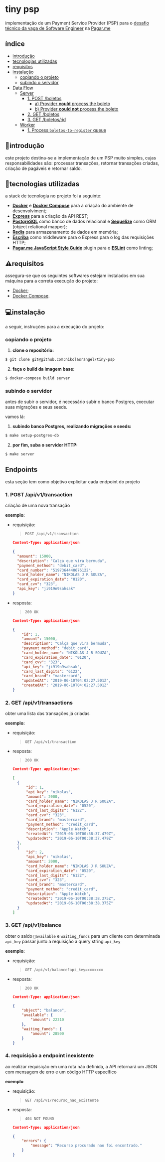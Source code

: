 # tiny psp

implementação de um Payment Service Provider (PSP) para o [desafio técnico da vaga de Software Engineer](https://github.com/pagarme/vagas/tree/master/desafios/software-engineer-backend) na [Pagar.me](https://pagar.me)

## índice

- [introdução](#📄introdução)
- [tecnologias utilizadas](#💽tecnologias-utilizadas)
- [requisitos](#⚠️requisitos)
- [instalação](#💻instalação)
	- [copiando o projeto](#copiando-o-projeto)
  - [subindo o servidor](#subindo-o-servidor)
- [Data Flow](#data-flow)
	- [Server](#server)
		- [1. POST /boletos](#post-boletos)
			- [a) Provider **could** process the boleto](#a-provider-could-process-the-boleto)
			- [b) Provider **could not** process the boleto](#b-provider-could-not-process-the-boleto)
		- [2. GET /boletos](#get-boletos)
		- [3. GET /boletos/:id](#get-boletosid)
	- [Worker](#worker)
		- [1. Process `boletos-to-register` queue](#process-boletos-to-register-queue)

## 📄introdução

este projeto destina-se a implementação de um PSP muito simples, cujas responsabilidades são: processar transações, retornar transações criadas, criação de pagáveis e retornar saldo.

## 💽tecnologias utilizadas

a stack de tecnologia no projeto foi a seguinte:

- **[Docker](https://docs.docker.com)** e **[Docker Compose](https://docs.docker.com/compose/)** para a criação do ambiente de desenvolviment;
- **[Express](https://github.com/expressjs/express)** para a criação da API REST;
- **[PostgreSQL](https://www.postgresql.org)** como banco de dados relacional e **[Sequelize](http://docs.sequelizejs.com)** como ORM (object relational mapper);
- **[Redis](https://redis.io/)** para armazenamento de dados em memória;
- **[Escriba](https://github.com/pagarme/escriba)** como middleware para o Express para o log das requisições HTTP;
- **[Pagar.me JavaScript Style Guide](https://github.com/pagarme/javascript-style-guide)** plugin para o **[ESLint](https://eslint.org/)** como linting;


## ⚠️requisitos

assegura-se que os seguintes softwares estejam instalados em sua máquina para a correta execução do projeto:
- [Docker](https://docs.docker.com/);
- [Docker Compose](https://docs.docker.com/compose/).

## 💻instalação

a seguir, instruções para a execução do projeto:

### copiando o projeto

1. **clone o repositório:**
  ```sh
  $ git clone git@github.com:nikolasrangel/tiny-psp
  ```

2. **faça o build da imagem base:**
  ```sh
  $ docker-compose build server
  ```

### subindo o servidor

antes de subir o servidor, é necessário subir o banco Postgres, executar suas migrações e seus seeds.

vamos lá:

1. **subindo banco Postgres, realizando migrações e seeds:**
```sh
$ make setup-postgres-db
```

2. **por fim, suba o servidor HTTP:**
```sh
$ make server
```

## Endpoints

esta seção tem como objetivo explicitar cada endpoint do projeto

### 1. POST /api/v1/transaction

criação de uma nova transação

**exemplo:**

- requisição:
  > `POST /api/v1/transaction`

  ```json
  Content-Type: application/json

  {
    "amount": 15000,
    "description": "Calça que vira bermuda",
    "payment_method": "debit_card",
    "card_number": "5197364440676122",
    "card_holder_name": "NIKOLAS J R SOUZA",
    "card_expiration_date": "0120",
    "card_cvv": "323",
    "api_key": "ji919n9sahsak"
  }
  ```

- resposta:
  > `200 OK`

  ```json
  Content-Type: application/json

  {
      "id": 1,
      "amount": 15000,
      "description": "Calça que vira bermuda",
      "payment_method": "debit_card",
      "card_holder_name": "NIKOLAS J R SOUZA",
      "card_expiration_date": "0120",
      "card_cvv": "323",
      "api_key": "ji919n9sahsak",
      "card_last_digits": "6122",
      "card_brand": "mastercard",
      "updatedAt": "2019-06-10T04:02:27.501Z",
      "createdAt": "2019-06-10T04:02:27.501Z"
  }
  ```

### 2. GET /api/v1/transactions

obter uma lista das transações já criadas

**exemplo:**

- requisição:
  > `GET /api/v1/transaction`

- resposta:
  > `200 OK`

  ```json
  Content-Type: application/json

  [
    {
        "id": 1,
        "api_key": "nikolas",
        "amount": 2000,
        "card_holder_name": "NIKOLAS J R SOUZA",
        "card_expiration_date": "0520",
        "card_last_digits": "6122",
        "card_cvv": "323",
        "card_brand": "mastercard",
        "payment_method": "credit_card",
        "description": "Apple Watch",
        "createdAt": "2019-06-10T00:38:37.479Z",
        "updatedAt": "2019-06-10T00:38:37.479Z"
    },
    {
        "id": 2,
        "api_key": "nikolas",
        "amount": 2000,
        "card_holder_name": "NIKOLAS J R SOUZA",
        "card_expiration_date": "0520",
        "card_last_digits": "6122",
        "card_cvv": "323",
        "card_brand": "mastercard",
        "payment_method": "credit_card",
        "description": "Apple Watch",
        "createdAt": "2019-06-10T00:38:38.375Z",
        "updatedAt": "2019-06-10T00:38:38.375Z"
    }
  ]
  ```

### 3. GET /api/v1/balance

obter o saldo `available` e `waiting_funds` para um cliente com determinada `api_key`
passar junto a requisição a query string `api_key`

**exemplo:**

- requisição:
  > `GET /api/v1/balance?api_key=xxxxxxx`

- resposta:
  > `200 OK`

  ```json
  Content-Type: application/json

  {
      "object": "balance",
      "available": {
          "amount": 22310
      },
      "waiting_funds": {
          "amount": 28500
      }
  }
  ```

### 4. requisição a endpoint inexistente

ao realizar requisição em uma rota não definida, a API retornará um JSON com mensagem de erro e um código HTTP específico

**exemplo**

- requisição:
  > `GET /api/v1/recurso_nao_existente`

- resposta:
  > `404 NOT FOUND`

  ```json
  Content-Type: application/json

  {
      "errors": {
          "message": "Recurso procurado nao foi encontrado."
      }
  }
  ```